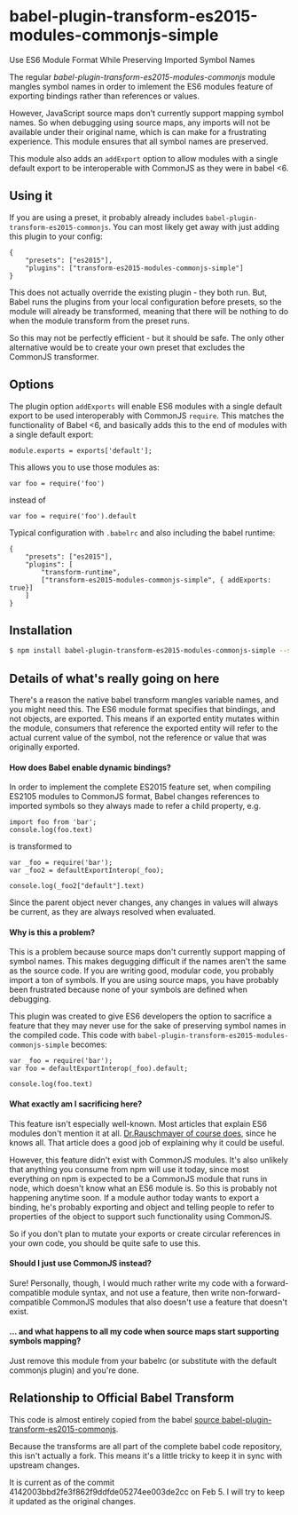 # babel-plugin-transform-es2015-modules-commonjs-simple

Use ES6 Module Format While Preserving Imported Symbol Names

The regular *babel-plugin-transform-es2015-modules-commonjs* module mangles symbol names in order to imlement the ES6 modules feature of exporting bindings rather than references or values.

However, JavaScript source maps don't currently support mapping symbol names. So when debugging using source maps, any imports will not be available under their original name, which is can make for a frustrating experience. This module ensures that all symbol names are preserved. 

This module also adds an `addExport` option to allow modules with a single default export to be interoperable with CommonJS as they were in babel <6.

## Using it

If you are using a preset, it probably already includes `babel-plugin-transform-es2015-commonjs`. You can most likely get away with just adding this plugin to your config:

    {
        "presets": ["es2015"],
        "plugins": ["transform-es2015-modules-commonjs-simple"]
    }

This does not actually override the existing plugin - they both run. But, Babel runs the plugins from your local configuration before presets, so the module will already be transformed, meaning that there will be nothing to do when the module transform from the preset runs.

So this may not be perfectly efficient - but it should be safe. The only other alternative would be to create your own preset that excludes the CommonJS transformer.

## Options

The plugin option `addExports` will enable ES6 modules with a single default export to be used interoperably with CommonJS `require`. This matches the functionality of Babel <6, and basically adds this to the end of modules with a single default export:

    module.exports = exports['default'];

This allows you to use those modules as:

    var foo = require('foo')

instead of

    var foo = require('foo').default

Typical configuration with `.babelrc` and also including the babel runtime:

    {
        "presets": ["es2015"],
        "plugins": [
            "transform-runtime",
            ["transform-es2015-modules-commonjs-simple", { addExports: true}]
        ]
    }

## Installation

```sh
$ npm install babel-plugin-transform-es2015-modules-commonjs-simple --save-dev
```


## Details of what's really going on here

There's a reason the native babel transform mangles variable names, and you might need this. The ES6 module format specifies that bindings, and not objects, are exported. This means if an exported entity mutates within the module, consumers that reference the exported entity will refer to the actual current value of the symbol, not the reference or value that was originally exported.

#### How does Babel enable dynamic bindings?

In order to implement the complete ES2015 feature set, when compiling ES2105 modules to CommonJS format, Babel changes references to imported symbols so they always made to refer a child property, e.g.

    import foo from 'bar';
    console.log(foo.text)

is transformed to  

    var _foo = require('bar');
    var _foo2 = defaultExportInterop(_foo);

    console.log(_foo2["default"].text)

Since the parent object never changes, any changes in values will always be current, as they are always resolved when evaluated.

#### Why is this a problem?

This is a problem because source maps don't currently support mapping of symbol names. This makes degugging difficult if the names aren't the same as the source code. If you are writing good, modular code, you probably import a ton of symbols. If you are using source maps, you have probably been frustrated because none of your symbols are defined when debugging.

This plugin was created to give ES6 developers the option to sacrifice a feature that they may never use for the sake of preserving symbol names in the compiled code. This code with `babel-plugin-transform-es2015-modules-commonjs-simple` becomes:

    var _foo = require('bar');
    var foo = defaultExportInterop(_foo).default;

    console.log(foo.text)

#### What exactly am I sacrificing here?

This feature isn't especially well-known. Most articles that explain ES6 modules don't mention it at all. [Dr.Rauschmayer of course does](http://www.2ality.com/2015/07/es6-module-exports.html), since he knows all. That article does a good job of explaining why it could be useful.

However, this feature didn't exist with CommonJS modules. It's also unlikely that anything you consume from npm will use it today, since most everything on npm is expected to be a CommonJS module that runs in node, which doesn't know what an ES6 module is. So this is probably not happening anytime soon. If a module author today wants to export a binding, he's probably exporting and object and telling people to refer to properties of the object to support such functionality using CommonJS. 

So if you don't plan to mutate your exports or create circular references in your own code, you should be quite safe to use this.

#### Should I just use CommonJS instead?

Sure! Personally, though, I would much rather write my code with a forward-compatible module syntax, and not use a feature, then write non-forward-compatible CommonJS modules that also doesn't use a feature that doesn't exist.

#### ... and what happens to all my code when source maps start supporting symbols mapping?

Just remove this module from your babelrc (or substitute with the default commonjs plugin) and you're done.


## Relationship to Official Babel Transform

This code is almost entirely copied from the babel [source babel-plugin-transform-es2015-commonjs](https://github.com/babel/babel/tree/master/packages/babel-plugin-transform-es2015-modules-commonjs).

Because the transforms are all part of the complete babel code repository, this isn't actually a fork. This means it's a little tricky to keep it in sync with upstream changes.

It is current as of the commit 4142003bbd2fe3f862f9ddfde05274ee003de2cc on Feb 5. I will try to keep it updated as the original changes.

